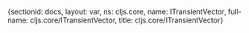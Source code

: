 {sectionid: docs, layout: var, ns: cljs.core, name: ITransientVector, full-name: cljs.core/ITransientVector,
  title: cljs.core/ITransientVector}
